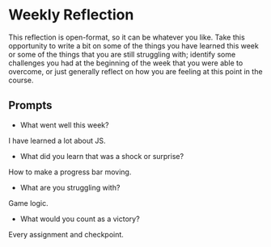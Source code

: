 # Weekly Reflection
This reflection is open-format, so it can be whatever you like. Take this opportunity to write a bit on some of the things you have learned this week or some of the things that you are still struggling with; identify some challenges you had at the beginning of the week that you were able to overcome, or just generally reflect on how you are feeling at this point in the course.


## Prompts
- What went well this week?

I have learned a lot about JS.

- What did you learn that was a shock or surprise?

How to make a progress bar moving. 

- What are you struggling with?

Game logic.

- What would you count as a victory?

Every assignment and checkpoint.
